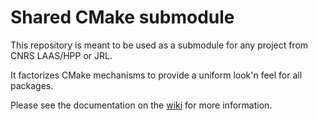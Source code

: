 Shared CMake submodule
======================

This repository is meant to be used as a submodule for any project
from CNRS LAAS/HPP or JRL.

It factorizes CMake mechanisms to provide a uniform look'n feel for
all packages.


Please see the documentation on the [wiki] for more information.

[wiki]: http://github.com/jrl-umi3218/jrl-cmakemodules/wiki
